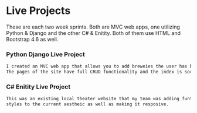 # Live Projects

These are each two week sprints. Both are MVC web apps, one utilizing Python & Django and the
other C# & Enitity. Both of them use HTML and Bootstrap 4.6 as well.

### Python Django Live Project

```html
I created an MVC web app that allows you to add breweies the user has been to along to a database.
The pages of the site have full CRUD functionality and the index is sortable by any category.
```


### C# Enitity Live Project

```html
This was an existing local theater website that my team was adding funtionality to and matching the
styles to the current aestheic as well as making it resposive.
```
